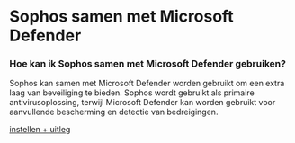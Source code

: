 # Sophos samen met Microsoft Defender

### Hoe kan ik Sophos samen met Microsoft Defender gebruiken?
Sophos kan samen met Microsoft Defender worden gebruikt om een extra laag van beveiliging te bieden. Sophos wordt gebruikt als primaire antivirusoplossing, terwijl Microsoft Defender kan worden gebruikt voor aanvullende bescherming en detectie van bedreigingen. 

[instellen + uitleg](../plannen/sophos%20en%20defender.md)